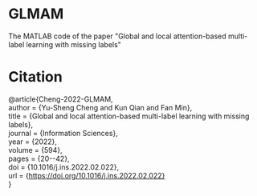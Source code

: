 # GLMAM
The MATLAB code of the paper "Global and local attention-based multi-label learning with missing labels"
# Citation
@article{Cheng-2022-GLMAM,  
    author		= {Yu-Sheng Cheng and Kun Qian and Fan Min},  
    title		  = {Global and local attention-based multi-label learning with missing labels},  
    journal		= {Information Sciences},  
    year		  = {2022},  
    volume		= {594},  
    pages		  = {20--42},  
    doi			  = {10.1016/j.ins.2022.02.022},  
	  url			  = {https://doi.org/10.1016/j.ins.2022.02.022}  
}
